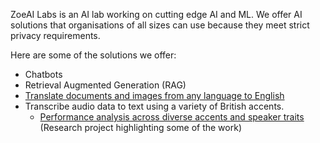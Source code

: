 ZoeAI Labs is an AI lab working on cutting edge AI and ML. We offer AI solutions that organisations of all sizes can use because they meet strict privacy requirements.

Here are some of the solutions we offer:
- Chatbots
- Retrieval Augmented Generation (RAG)
- [Translate documents and images from any language to English](https://certify.streamlit.app)
- Transcribe audio data to text using a variety of British accents.
  * [Performance analysis across diverse accents and speaker traits](https://watermark.silverchair.com/025206_1_10.0024876.pdf) (Research project highlighting some of the work)  
